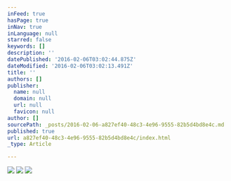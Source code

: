 ```yaml
---
inFeed: true
hasPage: true
inNav: true
inLanguage: null
starred: false
keywords: []
description: ''
datePublished: '2016-02-06T03:02:44.875Z'
dateModified: '2016-02-06T03:02:13.491Z'
title: ''
authors: []
publisher:
  name: null
  domain: null
  url: null
  favicon: null
author: []
sourcePath: _posts/2016-02-06-a827ef40-48c3-4e96-9555-82b5d4bd8e4c.md
published: true
url: a827ef40-48c3-4e96-9555-82b5d4bd8e4c/index.html
_type: Article

---
```

![](https://the-grid-user-content.s3-us-west-2.amazonaws.com/d26d7b2c-2ca9-4cea-a00d-a90cc8369fd1.png)
![](https://the-grid-user-content.s3-us-west-2.amazonaws.com/f9a89bee-7cd7-4c92-96bb-231aaa91f7e1.jpg)
![](https://the-grid-user-content.s3-us-west-2.amazonaws.com/9f03b188-1c5f-4ea0-970a-f554c753be8b.png)